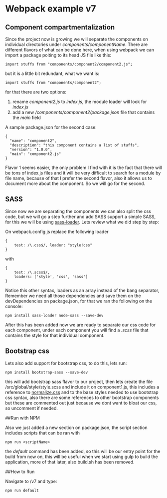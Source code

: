 # Webpack example v7

## Component compartmentalization

Since the project now is growing we will separate the components on individual directories under _components/componentName_. 
There are different flavors of what can be done here, when using webpack we can import a package poiting to its head JS file 
like this:

    import stuffs from "components/component2/component2.js";
    
but it is a little bit redundant, what we want is:

    import stuffs from "components/component2";

for that there are two options:
    
1. rename _component2.js_ to _index.js_, the module loader will look for _index.js_
2. add a new _/components/component2/package.json_ file that contains the _main_ field

A sample package.json for the second case:

    { 
      "name": "component2",
      "description": "this component contains a list of stuffs",
      "version": "1.0.0",
      "main": "component2.js"
    }

Flavor 1 seems easier, the only problem I find with it is the fact that there will be tons of index.js files and it will
be very difficult to search for a module by file name, because of that I prefer the second flavor, also it allows us to
document more about the component. So we will go for the second.

## SASS

Since now we are separating the components we can also split the css code, but we will go a step further and add SASS support
a simple SASS, for this we will be using [sass-loader](https://github.com/jtangelder/sass-loader). Lets review what we 
did step by step: 

On webpack.config.js replace the following loader

    {
        test: /\.css$/, loader: "style!css"
    }

with
    
    {
        test: /\.scss$/,
        loaders: ['style', 'css', 'sass']
    }

Notice this other syntax, loaders as an array instead of the bang separator, Remember we need all those dependencies 
and save them on the devDependencies on package.json, for that we ran the following on the console:

    npm install sass-loader node-sass --save-dev


After this has been added now we are ready to separate our css code for each component, under each component you will 
find a _.scss_ file that contains the style for that individual component.

## Bootstrap css

Lets also add support for bootstrap css, to do this, lets run: 

    npm install bootstrap-sass --save-dev

this will add bootstrap sass flavor to our project, then lets create the file /src/global/style/style.scss and 
include it on component1.js, this includes a reference to [normalize.css](https://necolas.github.io/normalize.css/) and
to the base styles needed to use bootstrap css syntax, also there are some references to other bootstrap components but
these are commented out just because we dont want to bloat our css, so uncomment if needed.

##Run with NPM

Also we just added a new section on package.json, the script section includes scripts that can be ran with 

    npm run <scriptName>

the _default_ command has been added, so this will be our entry point for the build from now on, this will be useful when
we start using gulp to build the application, more of that later, also build.sh has been removed.

##How to Run

Navigate to /v7 and type: 

    npm run default
    